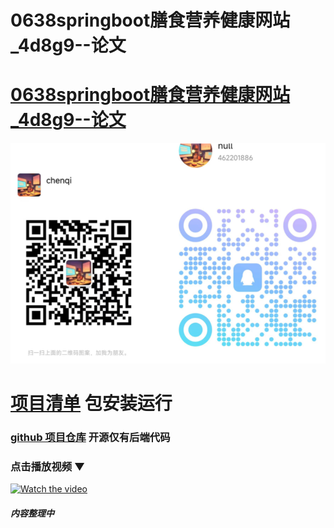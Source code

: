 # 0638springboot膳食营养健康网站_4d8g9--论文


# [0638springboot膳食营养健康网站_4d8g9--论文](https://github.com/GraduationProject-springboot/0638springboot)

![picture](https://raw.githubusercontent.com/GraduationProject-springboot/.github/main/img/wx.png)

# [项目清单](https://chenqi1990.site) 包安装运行

### [github 项目仓库](https://github.com/GraduationProject-springboot/allSpringbootProjects) 开源仅有后端代码

### 点击播放视频 ▼
[![Watch the video](https://i.sstatic.net/Vp2cE.png)](https://www.bilibili.com/video/BV1eMbYemE1U?p=134)


#####   内容整理中  











